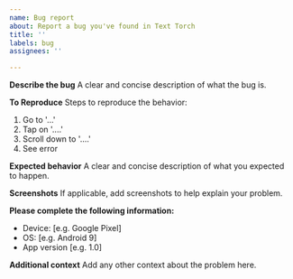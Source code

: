 ```yaml
---
name: Bug report
about: Report a bug you've found in Text Torch
title: ''
labels: bug
assignees: ''

---
```


**Describe the bug**
A clear and concise description of what the bug is.

**To Reproduce**
Steps to reproduce the behavior:
1. Go to '...'
2. Tap on '....'
3. Scroll down to '....'
4. See error

**Expected behavior**
A clear and concise description of what you expected to happen.

**Screenshots**
If applicable, add screenshots to help explain your problem.

**Please complete the following information:**
 - Device: [e.g. Google Pixel]
 - OS: [e.g. Android 9]
 - App version [e.g. 1.0]

**Additional context**
Add any other context about the problem here.
